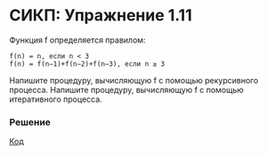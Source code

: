 # СИКП: Упражнение 1.11
Функция f определяется правилом: 

```
f(n) = n, если n < 3
f(n) = f(n−1)+f(n−2)+f(n−3), если n ≥ 3
```
Напишите процедуру, вычисляющую f с помощью рекурсивного процесса. Напишите процедуру, вычисляющую f с помощью итеративного процесса.


### Решение

[Код](../../../src/exercise/1/1.11.clj)